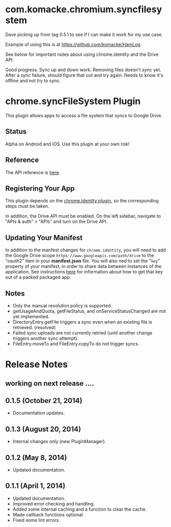 # com.komacke.chromium.syncfilesystem

Dave picking up from tag 0.5.1 to see if I can make it work for my use case.

Example of using this is at https://github.com/komacke/HamLog.

See below for important notes about using chrome.identity and the Drive API.

Good progress. Sync up and down work. Removing files doesn't sync yet. After a sync failure, should figure that out and try again.
Needs to know it's offline and not try to sync.

# chrome.syncFileSystem Plugin

This plugin allows apps to access a file system that syncs to Google Drive.

## Status

Alpha on Android and iOS.  Use this plugin at your own risk!

## Reference

The API reference is [here](https://developer.chrome.com/apps/syncFileSystem.html).

## Registering Your App

This plugin depends on the [chrome.identity plugin](http://plugins.cordova.io/#/package/org.chromium.identity), so the corresponding steps must be taken.

In addition, the Drive API must be enabled.  On the left sidebar, navigate to "APIs & auth" > "APIs" and turn on the Drive API.

## Updating Your Manifest

In addition to the manfest changes for `chrome.identity`, you will need to add the Google Drive scope `https://www.googleapis.com/auth/drive` to the "oauth2" item in your **manifest.json** file. You will also ned to set the "`key`" property of your manifest, in order to share data between instances of the application. See instructions [here](http://developer.chrome.com/apps/manifest/key) for information about how to get that key out of a packed packaged app.

## Notes

* Only the manual resolution policy is supported.
* getUsageAndQuota, getFileStatus, and onServiceStatusChanged are not yet implemented.
* DirectoryEntry.getFile triggers a sync even when an existing file is retrieved. (resolved)
* Failed sync uploads are not currently retried (until another change triggers another sync attempt).
* FileEntry.moveTo and FileEntry.copyTo do not trigger syncs.

# Release Notes
## working on next release ....

## 0.1.5 (October 21, 2014)
- Documentation updates.

## 0.1.3 (August 20, 2014)
- Internal changes only (new PluginManager).

## 0.1.2 (May 8, 2014)
- Updated documentation.

## 0.1.1 (April 1, 2014)
- Updated documentation.
- Improved error checking and handling.
- Added some internal caching and a function to clear the cache.
- Made callback functions optional.
- Fixed some lint errors.

